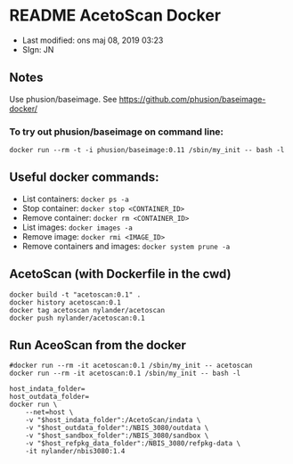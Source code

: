 # README AcetoScan Docker

- Last modified: ons maj 08, 2019  03:23
- SIgn: JN

## Notes

Use phusion/baseimage. See <https://github.com/phusion/baseimage-docker/>

### To try out phusion/baseimage on command line:

    docker run --rm -t -i phusion/baseimage:0.11 /sbin/my_init -- bash -l

## Useful docker commands:

- List containers: `docker ps -a`
- Stop container: `docker stop <CONTAINER_ID>`
- Remove container: `docker rm <CONTAINER_ID>`
- List images: `docker images -a`
- Remove image: `docker rmi <IMAGE_ID>`
- Remove containers and images: `docker system prune -a`


## AcetoScan (with Dockerfile in the cwd)

    docker build -t "acetoscan:0.1" .
    docker history acetoscan:0.1
    docker tag acetoscan nylander/acetoscan
    docker push nylander/acetoscan:0.1


## Run AceoScan from the docker

    #docker run --rm -it acetoscan:0.1 /sbin/my_init -- acetoscan
    docker run --rm -it acetoscan:0.1 /sbin/my_init -- bash -l

    host_indata_folder=
    host_outdata_folder=
    docker run \
        --net=host \
        -v "$host_indata_folder":/AcetoScan/indata \
        -v "$host_outdata_folder":/NBIS_3080/outdata \
        -v "$host_sandbox_folder":/NBIS_3080/sandbox \
        -v "$host_refpkg_data_folder":/NBIS_3080/refpkg-data \
        -it nylander/nbis3080:1.4

